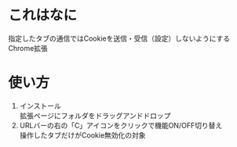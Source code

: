﻿# これはなに
指定したタブの通信ではCookieを送信・受信（設定）しないようにするChrome拡張

# 使い方
1. インストール  
      拡張ページにフォルダをドラッグアンドドロップ
1. URLバーの右の「C」アイコンをクリックで機能ON/OFF切り替え  
      操作したタブだけがCookie無効化の対象
